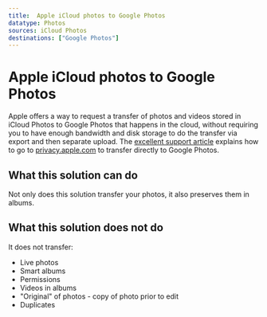 ```yaml
---
title:  Apple iCloud photos to Google Photos
datatype: Photos
sources: iCloud Photos
destinations: ["Google Photos"]
---
```


# Apple iCloud photos to Google Photos

Apple offers a way to request a transfer of photos and videos stored in iCloud Photos to Google Photos
that happens in the cloud, without requiring you to have enough bandwidth and disk storage to do the
transfer via export and then separate upload.  The [excellent support article](https://support.apple.com/en-us/HT208514) 
explains how to go to [privacy.apple.com](https://privacy.apple.com/) to transfer directly to Google Photos.

## What this solution can do

Not only does this solution transfer your photos, it also preserves them in albums.

## What this solution does not do

It does not transfer:
 - Live photos 
 - Smart albums
 - Permissions 
 - Videos in albums
 - "Original" of photos - copy of photo prior to edit
 - Duplicates
